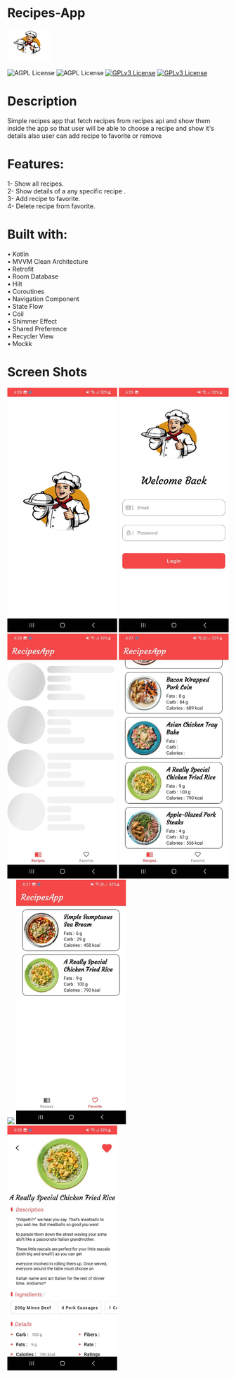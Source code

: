 # Recipes-App
<img src = "screenshots/iv_chef.png" width = "100">

![AGPL License](https://img.shields.io/badge/AndroidStudio-blue.svg) 
![AGPL License](https://img.shields.io/badge/Kotlin-blue.svg) 
[![GPLv3 License](https://img.shields.io/badge/minSdk-21-green.svg)](https://opensource.org/licenses/)
[![GPLv3 License](https://img.shields.io/badge/targetSdk-33-yellow.svg)](https://opensource.org/licenses/)

# Description
Simple recipes app that fetch recipes from recipes api and show them inside the app so that user will be able to choose a recipe and show it's details also user can add recipe to favorite or remove

# Features:
1- Show all recipes.<br />
2- Show details of a any specific recipe .<br />
3- Add recipe to favorite.<br />
4- Delete recipe from favorite.<br />

# Built with:
• Kotlin<br />
• MVVM Clean Architecture<br />
• Retrofit<br />
• Room Database<br />
• Hilt<br />
• Coroutines<br />
• Navigation Component<br />
• State Flow<br />
• Coil<br />
• Shimmer Effect<br />
• Shared Preference<br />
• Recycler View <br />
• Mockk<br />


# Screen Shots
<img src = "screenshots/photo0.jpg" width = "250">
<img src = "screenshots/photo1.jpg" width = "250">
<img src = "screenshots/photo2.jpg" width = "250">
<img src = "screenshots/photo6.jpg" width = "250">
<img src = "screenshots/photo5.jpg" width = "250">
<img src = "screenshots/photo4.jpg" width = "250">
<img src = "screenshots/photo3.jpg" width = "250">



